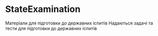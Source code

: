 # StateExamination
Матеріали для підготовки до державних іспитів
Надаються задачі та тести для підготовки до державних іспитів
